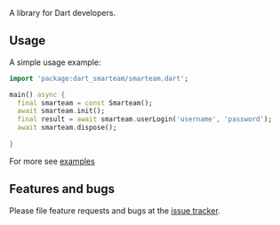 A library for Dart developers.

## Usage

A simple usage example:

```dart
import 'package:dart_smarteam/smarteam.dart';

main() async {
  final smarteam = const Smarteam();
  await smarteam.init();
  final result = await smarteam.userLogin('username', 'password');
  await smarteam.dispose();
  
}
```
For more see [examples][tests]

[tests]: https://github.com/nimec77/dart_smarteam/blob/master/test/smarteam_test.dart

## Features and bugs

Please file feature requests and bugs at the [issue tracker][tracker].

[tracker]: https://github.com/nimec77/dart_smarteam/issues
